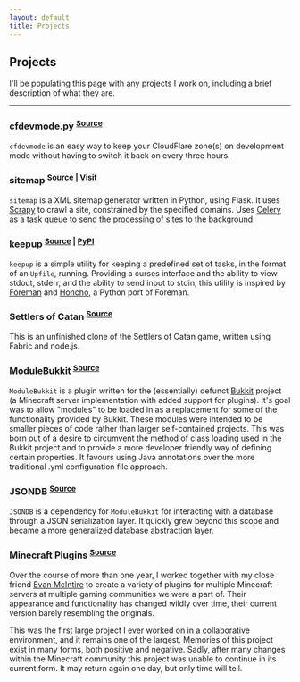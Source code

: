 ```yaml
---
layout: default
title: Projects
---
```


## Projects

I'll be populating this page with any projects I work on, including a brief description of what they are.

* * *

### cfdevmode.py <sup>[Source](https://github.com/parryjacob/cfdevmode)</sup>

`cfdevmode` is an easy way to keep your CloudFlare zone(s) on development mode without having to switch it back on
every three hours.

### sitemap <sup>[Source](https://github.com/parryjacob/sitemap) | [Visit](http://p.jacobparry.ca/sitemap/)</sup>

`sitemap` is a XML sitemap generator written in Python, using Flask. It uses [Scrapy](http://scrapy.org/) to crawl a
site, constrained by the specified domains. Uses [Celery](http://www.celeryproject.org/) as a task queue to send the
processing of sites to the background.

### keepup <sup>[Source](https://github.com/parryjacob/keepup) | [PyPI](https://pypi.python.org/pypi/keepup)</sup>

`keepup` is a simple utility for keeping a predefined set of tasks, in the format of an `Upfile`, running. Providing a
curses interface and the ability to view stdout, stderr, and the ability to send input to stdin, this utility is
inspired by [Foreman](https://github.com/ddollar/foreman) and [Honcho](https://github.com/nickstenning/honcho), a Python
port of Foreman.

### Settlers of Catan <sup>[Source](https://github.com/parryjacob/settlers-of-catan)</sup>

This is an unfinished clone of the Settlers of Catan game, written using Fabric and node.js.

### ModuleBukkit <sup>[Source](https://github.com/parryjacob/ModuleBukkit)</sup>

`ModuleBukkit` is a plugin written for the (essentially) defunct [Bukkit](http://bukkit.org) project (a Minecraft server
implementation with added support for plugins). It's goal was to allow "modules" to be loaded in as a replacement for
some of the functionality provided by Bukkit. These modules were intended to be smaller pieces of code rather than
larger self-contained projects. This was born out of a desire to circumvent the method of class loading used in the
Bukkit project and to provide a more developer friendly way of defining certain properties. It favours using Java
annotations over the more traditional .yml configuration file approach.

### JSONDB <sup>[Source](https://github.com/parryjacob/JSONDB)</sup>

`JSONDB` is a dependency for `ModuleBukkit` for interacting with a database through a JSON serialization layer. It
quickly grew beyond this scope and became a more generalized database abstraction layer.

### Minecraft Plugins <sup>[Source](https://github.com/parryjacob/mc)</sup>

Over the course of more than one year, I worked together with my close friend [Evan McIntire](http://evanmcintire.com/)
to create a variety of plugins for multiple Minecraft servers at multiple gaming communities we were a part of. Their
appearance and functionality has changed wildly over time, their current version barely resembling the originals.

This was the first large project I ever worked on in a collaborative environment, and it remains one of the largest.
Memories of this project exist in many forms, both positive and negative. Sadly, after many changes within the Minecraft
community this project was unable to continue in its current form. It may return again one day, but only time will tell.
